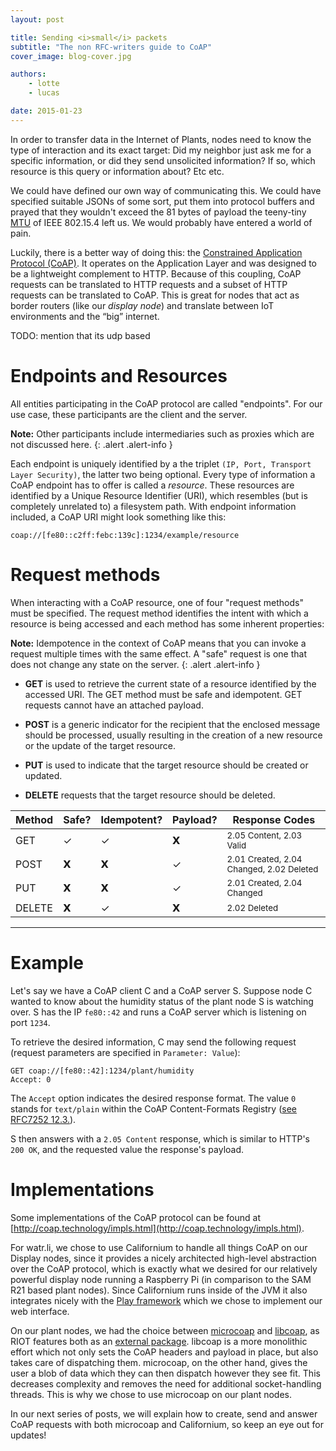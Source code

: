 ```yaml
---
layout: post

title: Sending <i>small</i> packets
subtitle: "The non RFC-writers guide to CoAP"
cover_image: blog-cover.jpg

authors:
    - lotte
    - lucas

date: 2015-01-23
---
```


<!-- 
Ich würd gern ne kleine Einführung zu CoAP haben, auf die wir dann bei CoAP-HOWTOs verweisen könenn.. daher diese Datei. 
-->


In order to transfer data in the Internet of Plants, nodes need to know the type of interaction and its exact target: Did my neighbor just ask me for a specific information, or did they send unsolicited information? If so, which resource is this query or information about? Etc etc.

We could have defined our own way of communicating this. We could have specified suitable JSONs of some sort, put them into protocol buffers and prayed that they wouldn't exceed the 81 bytes of payload the teeny-tiny [MTU](http://en.wikipedia.org/wiki/Maximum_transmission_unit) of IEEE 802.15.4 left us. We would probably have entered a world of pain.

Luckily, there is a better way of doing this: the [Constrained Application Protocol (CoAP)](http://coap.technology). It operates on the Application Layer and was designed to be a lightweight complement to HTTP. Because of this coupling, CoAP requests can be translated to HTTP requests and a subset of HTTP requests can be translated to CoAP. This is great for nodes that act as border routers (like our *display node*) and translate between IoT environments and the “big” internet.


TODO: mention that its udp based

# Endpoints and Resources

All entities participating in the CoAP protocol are called "endpoints". For our use case, these participants are the client and the server. 

**Note:** Other participants include intermediaries such as proxies which are not discussed here.
{: .alert .alert-info }

Each endpoint is uniquely identified by a the triplet `(IP, Port, Transport Layer Security)`, the latter two being optional. Every type of information a CoAP endpoint has to offer is called a *resource*. These resources are identified by a Unique Resource Identifier (URI), which resembles (but is completely unrelated to) a filesystem path. With endpoint information included, a CoAP URI might look something like this:

    coap://[fe80::c2ff:febc:139c]:1234/example/resource

# Request methods

When interacting with a CoAP resource, one of four "request methods" must be specified. The request method identifies the intent with which a resource is being accessed and each method has some inherent properties:

**Note:** Idempotence in the context of CoAP means that you can invoke a request multiple times with the same effect. A "safe" request is one that does not change any state on the server.
{: .alert .alert-info }

* **GET** is used to retrieve the current state of a resource identified by the accessed URI. The GET method must be safe and idempotent. GET requests cannot have an attached payload.

* **POST** is a generic indicator for the recipient that the enclosed message should be processed, usually resulting in the creation of a new resource or the update of the target resource.

* **PUT** is used to indicate that the target resource should be created or updated.

* **DELETE** requests that the target resource should be deleted.

<table class="table table-condensed wide">
    <thead>
        <tr>
            <th>Method</th>
            <th>Safe?</th>
            <th>Idempotent?</th>
            <th>Payload?</th>
            <th>Response Codes</th>
        </tr>
    </thead>
    <tbody>
        <tr>
            <td>GET</td>
            <td class="text-center">✓</td>
            <td class="text-center">✓</td>
            <td class="text-center">𝗫</td>
            <td><small>2.05 Content, 2.03 Valid</small></td>
        </tr>
        <tr>
            <td>POST</td>
            <td class="text-center">𝗫</td>
            <td class="text-center">𝗫</td>
            <td class="text-center">✓</td>
            <td><small>2.01 Created, 2.04 Changed, 2.02 Deleted</small></td>
        </tr>
        <tr>
            <td>PUT</td>
            <td class="text-center">𝗫</td>
            <td class="text-center">𝗫</td>
            <td class="text-center">✓</td>
            <td><small>2.01 Created, 2.04 Changed</small></td>
        </tr>
        <tr>
            <td>DELETE</td>
            <td class="text-center">𝗫</td>
            <td class="text-center">✓</td>
            <td class="text-center">𝗫</td>
            <td><small>2.02 Deleted</small></td>
        </tr>
    </tbody>
</table>

---

# Example

Let's say we have a CoAP client C and a CoAP server S. Suppose node C wanted to know about the humidity status of the plant node S is watching over. S has the IP `fe80::42` and runs a CoAP server which is listening on port `1234`.  

To retrieve the desired information, C may send the following request (request parameters are specified in `Parameter: Value`):

    GET coap://[fe80::42]:1234/plant/humidity
    Accept: 0

The `Accept` option indicates the desired response format. The value `0` stands for `text/plain` within the CoAP Content-Formats Registry ([see RFC7252 12.3.][rfc-12-3]).

S then answers with a `2.05 Content` response, which is similar to HTTP's `200 OK`, and the requested value the response's payload.

<!-- add picture -->

# Implementations

Some implementations of the CoAP protocol can be found at [http://coap.technology/impls.html](http://coap.technology/impls.html).

For watr.li, we chose to use Californium to handle all things CoAP on our Display nodes, since it provides a nicely architected high-level abstraction over the CoAP protocol, which is exactly what we desired for our relatively powerful display node running a Raspberry Pi (in comparison to the SAM R21 based plant nodes). Since Californium runs inside of the JVM it also integrates nicely with the [Play framework][play-framework] which we chose to implement our web interface.

On our plant nodes, we had the choice between [microcoap](https://github.com/1248/microcoap) and [libcoap](http://libcoap.sourceforge.net), as RIOT features both as an [external package](https://github.com/RIOT-OS/RIOT/tree/master/pkg). libcoap is a more monolithic effort which not only sets the CoAP headers and payload in place, but also takes care of dispatching them. microcoap, on the other hand, gives the user a blob of data which they can then dispatch however they see fit. This decreases complexity and removes the need for additional socket-handling threads. This is why we chose to use microcoap on our plant nodes. 

In our next series of posts, we will explain how to create, send and answer CoAP requests with both microcoap and Californium, so keep an eye out for updates!

[rfc-12-3]: https://tools.ietf.org/html/rfc7252#section-12.3
[play-framework]: https://www.playframework.com/
